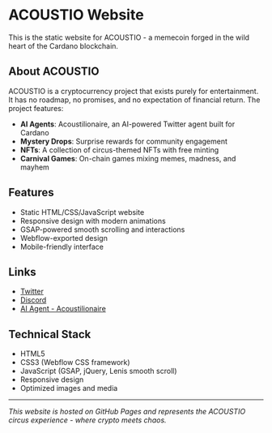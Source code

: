 # ACOUSTIO Website

This is the static website for ACOUSTIO - a memecoin forged in the wild heart of the Cardano blockchain.

## About ACOUSTIO

ACOUSTIO is a cryptocurrency project that exists purely for entertainment. It has no roadmap, no promises, and no expectation of financial return. The project features:

- **AI Agents**: Acoustilionaire, an AI-powered Twitter agent built for Cardano
- **Mystery Drops**: Surprise rewards for community engagement
- **NFTs**: A collection of circus-themed NFTs with free minting
- **Carnival Games**: On-chain games mixing memes, madness, and mayhem

## Features

- Static HTML/CSS/JavaScript website
- Responsive design with modern animations
- GSAP-powered smooth scrolling and interactions
- Webflow-exported design
- Mobile-friendly interface

## Links

- [Twitter](https://x.com/acoustio)
- [Discord](https://discord.com/invite/NET3vtYMcq)
- [AI Agent - Acoustilionaire](https://x.com/acoustilionaire)

## Technical Stack

- HTML5
- CSS3 (Webflow CSS framework)
- JavaScript (GSAP, jQuery, Lenis smooth scroll)
- Responsive design
- Optimized images and media

---

*This website is hosted on GitHub Pages and represents the ACOUSTIO circus experience - where crypto meets chaos.* 
